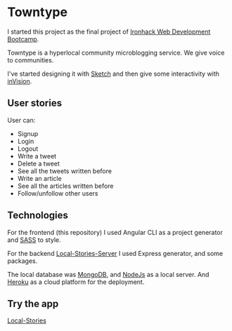 # Towntype

I started this project as the final project of [Ironhack Web Development Bootcamp](www.ironhack.com/). 

Towntype is a hyperlocal community microblogging service. We give voice to communities.

I've started designing it with [Sketch](https://www.sketchapp.com/) and then give some interactivity with [inVision](https://www.invisionapp.com/).

## User stories

User can:

* Signup
* Login
* Logout
* Write a tweet
* Delete a tweet
* See all the tweets written before
* Write an article
* See all the articles written before
* Follow/unfollow other users

## Technologies

For the frontend (this repository) I used Angular CLI as a project generator and [SASS](https://sass-lang.com/) to style.

For the backend [Local-Stories-Server](https://github.com/Interna1ta/local-stories-server) I used Express generator, and some packages.

The local database was [MongoDB](https://docs.mongodb.com/), and [NodeJs](https://nodejs.org/en/) as a local server.
And [Heroku](https://www.heroku.com/home) as a cloud platform for the deployment.

## Try the app

[Local-Stories](https://agoranews.herokuapp.com/)
